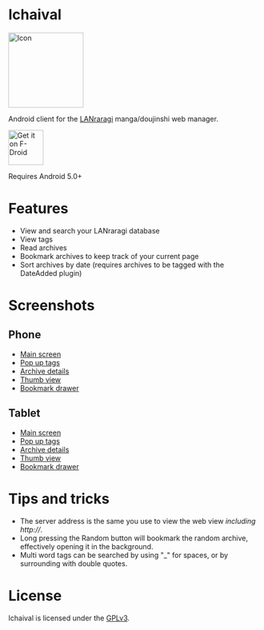 # Ichaival
<img src="/app/src/main/ic_launcher-web.png?raw=true" alt="Icon" width=150/>

Android client for the [LANraragi](https://github.com/Difegue/LANraragi) manga/doujinshi web manager.

[<img src="https://fdroid.gitlab.io/artwork/badge/get-it-on.png"
     alt="Get it on F-Droid"
     height="70">](https://f-droid.org/packages/com.utazukin.ichaival/)

Requires Android 5.0+

# Features
* View and search your LANraragi database
* View tags
* Read archives
* Bookmark archives to keep track of your current page
* Sort archives by date (requires archives to be tagged with the DateAdded plugin)

# Screenshots
## Phone
* [Main screen](https://user-images.githubusercontent.com/45130999/52095317-27802400-2588-11e9-99f2-68189754966b.png)
* [Pop up tags](https://user-images.githubusercontent.com/45130999/52095318-2818ba80-2588-11e9-8133-8a27afb9ab6e.png)
* [Archive details](https://user-images.githubusercontent.com/45130999/52095319-2818ba80-2588-11e9-8734-3884ec005ab5.png)
* [Thumb view](https://user-images.githubusercontent.com/45130999/55366124-e8624680-54d6-11e9-8ea5-105a8d6f2a7b.png)
* [Bookmark drawer](https://user-images.githubusercontent.com/45130999/55366150-fd3eda00-54d6-11e9-8f6f-78101fbf5b4a.png)

## Tablet
* [Main screen](https://user-images.githubusercontent.com/45130999/52095736-cb1e0400-2589-11e9-9da1-086c27ac6fe0.png)
* [Pop up tags](https://user-images.githubusercontent.com/45130999/52095737-cbb69a80-2589-11e9-95f4-97fe3583c5fb.png)
* [Archive details](https://user-images.githubusercontent.com/45130999/52095738-cbb69a80-2589-11e9-91d9-2b825fe4b445.png)
* [Thumb view](https://user-images.githubusercontent.com/45130999/55366143-f87a2600-54d6-11e9-9d25-f813d18d33a9.png)
* [Bookmark drawer](https://user-images.githubusercontent.com/45130999/55366138-f2844500-54d6-11e9-817d-8ee59b8419a6.png)

# Tips and tricks
* The server address is the same you use to view the web view *including http://*.
* Long pressing the Random button will bookmark the random archive, effectively opening it in the background.
* Multi word tags can be searched by using "_" for spaces, or by surrounding with double quotes.

# License
Ichaival is licensed under the [GPLv3](COPYING).
